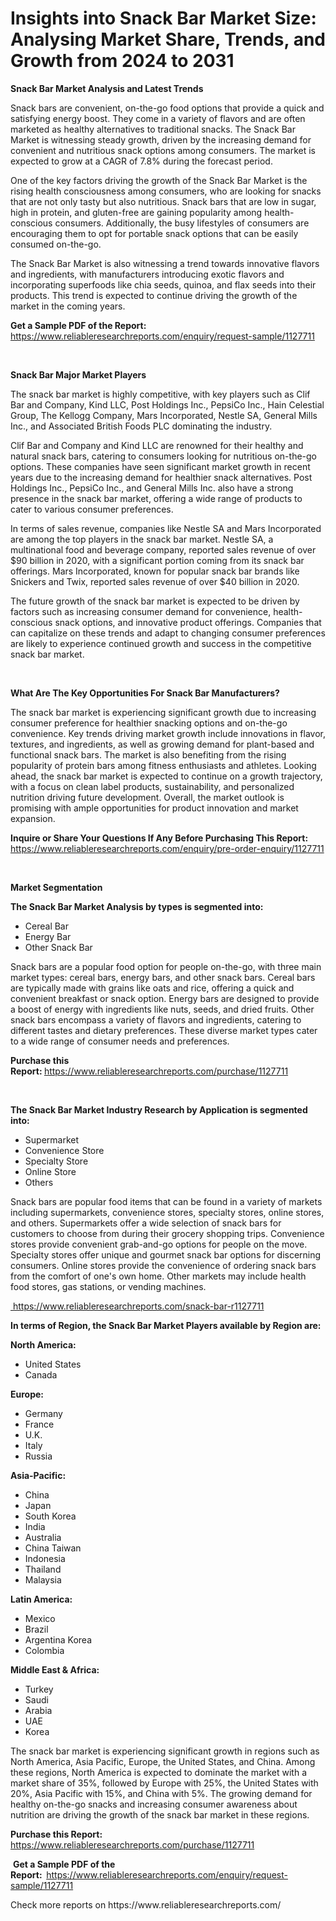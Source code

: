 <p><h1>Insights into Snack Bar Market Size: Analysing Market Share, Trends, and Growth from 2024 to 2031</h1></p><p><strong>Snack Bar Market Analysis and Latest Trends</strong></p>
<p><p>Snack bars are convenient, on-the-go food options that provide a quick and satisfying energy boost. They come in a variety of flavors and are often marketed as healthy alternatives to traditional snacks. The Snack Bar Market is witnessing steady growth, driven by the increasing demand for convenient and nutritious snack options among consumers. The market is expected to grow at a CAGR of 7.8% during the forecast period.</p><p>One of the key factors driving the growth of the Snack Bar Market is the rising health consciousness among consumers, who are looking for snacks that are not only tasty but also nutritious. Snack bars that are low in sugar, high in protein, and gluten-free are gaining popularity among health-conscious consumers. Additionally, the busy lifestyles of consumers are encouraging them to opt for portable snack options that can be easily consumed on-the-go.</p><p>The Snack Bar Market is also witnessing a trend towards innovative flavors and ingredients, with manufacturers introducing exotic flavors and incorporating superfoods like chia seeds, quinoa, and flax seeds into their products. This trend is expected to continue driving the growth of the market in the coming years.</p></p>
<p><strong>Get a Sample PDF of the Report:&nbsp;</strong> <a href="https://www.reliableresearchreports.com/enquiry/request-sample/1127711">https://www.reliableresearchreports.com/enquiry/request-sample/1127711</a></p>
<p>&nbsp;</p>
<p><strong>Snack Bar Major Market Players</strong></p>
<p><p>The snack bar market is highly competitive, with key players such as Clif Bar and Company, Kind LLC, Post Holdings Inc., PepsiCo Inc., Hain Celestial Group, The Kellogg Company, Mars Incorporated, Nestle SA, General Mills Inc., and Associated British Foods PLC dominating the industry. </p><p>Clif Bar and Company and Kind LLC are renowned for their healthy and natural snack bars, catering to consumers looking for nutritious on-the-go options. These companies have seen significant market growth in recent years due to the increasing demand for healthier snack alternatives. Post Holdings Inc., PepsiCo Inc., and General Mills Inc. also have a strong presence in the snack bar market, offering a wide range of products to cater to various consumer preferences.</p><p>In terms of sales revenue, companies like Nestle SA and Mars Incorporated are among the top players in the snack bar market. Nestle SA, a multinational food and beverage company, reported sales revenue of over $90 billion in 2020, with a significant portion coming from its snack bar offerings. Mars Incorporated, known for popular snack bar brands like Snickers and Twix, reported sales revenue of over $40 billion in 2020.</p><p>The future growth of the snack bar market is expected to be driven by factors such as increasing consumer demand for convenience, health-conscious snack options, and innovative product offerings. Companies that can capitalize on these trends and adapt to changing consumer preferences are likely to experience continued growth and success in the competitive snack bar market.</p></p>
<p>&nbsp;</p>
<p><strong>What Are The Key Opportunities For Snack Bar Manufacturers?</strong></p>
<p><p>The snack bar market is experiencing significant growth due to increasing consumer preference for healthier snacking options and on-the-go convenience. Key trends driving market growth include innovations in flavor, textures, and ingredients, as well as growing demand for plant-based and functional snack bars. The market is also benefiting from the rising popularity of protein bars among fitness enthusiasts and athletes. Looking ahead, the snack bar market is expected to continue on a growth trajectory, with a focus on clean label products, sustainability, and personalized nutrition driving future development. Overall, the market outlook is promising with ample opportunities for product innovation and market expansion.</p></p>
<p><strong>Inquire or Share Your Questions If Any Before Purchasing This Report:</strong> <a href="https://www.reliableresearchreports.com/enquiry/pre-order-enquiry/1127711">https://www.reliableresearchreports.com/enquiry/pre-order-enquiry/1127711</a></p>
<p>&nbsp;</p>
<p><strong>Market Segmentation</strong></p>
<p><strong>The Snack Bar Market Analysis by types is segmented into:</strong></p>
<p><ul><li>Cereal Bar</li><li>Energy Bar</li><li>Other Snack Bar</li></ul></p>
<p><p>Snack bars are a popular food option for people on-the-go, with three main market types: cereal bars, energy bars, and other snack bars. Cereal bars are typically made with grains like oats and rice, offering a quick and convenient breakfast or snack option. Energy bars are designed to provide a boost of energy with ingredients like nuts, seeds, and dried fruits. Other snack bars encompass a variety of flavors and ingredients, catering to different tastes and dietary preferences. These diverse market types cater to a wide range of consumer needs and preferences.</p></p>
<p><strong>Purchase this Report:&nbsp;</strong><a href="https://www.reliableresearchreports.com/purchase/1127711">https://www.reliableresearchreports.com/purchase/1127711</a></p>
<p>&nbsp;</p>
<p><strong>The Snack Bar Market Industry Research by Application is segmented into:</strong></p>
<p><ul><li>Supermarket</li><li>Convenience Store</li><li>Specialty Store</li><li>Online Store</li><li>Others</li></ul></p>
<p><p>Snack bars are popular food items that can be found in a variety of markets including supermarkets, convenience stores, specialty stores, online stores, and others. Supermarkets offer a wide selection of snack bars for customers to choose from during their grocery shopping trips. Convenience stores provide convenient grab-and-go options for people on the move. Specialty stores offer unique and gourmet snack bar options for discerning consumers. Online stores provide the convenience of ordering snack bars from the comfort of one's own home. Other markets may include health food stores, gas stations, or vending machines.</p></p>
<p><a href="https://www.reliableresearchreports.com/snack-bar-r1127711">&nbsp;https://www.reliableresearchreports.com/snack-bar-r1127711</a></p>
<p><strong>In terms of Region, the Snack Bar Market Players available by Region are:</strong></p>
<p>
    <p> <strong> North America: </strong>
        <ul>
            <li>United States</li>
            <li>Canada</li>
        </ul>
        </p> 
    <p> <strong> Europe: </strong>
        <ul>
            <li>Germany</li>
            <li>France</li>
            <li>U.K.</li>
            <li>Italy</li>
            <li>Russia</li>
        </ul>
        </p> 
    <p> <strong> Asia-Pacific: </strong>
        <ul>
            <li>China</li>
            <li>Japan</li>
            <li>South Korea</li>
            <li>India</li>
            <li>Australia</li>
            <li>China Taiwan</li>
            <li>Indonesia</li>
            <li>Thailand</li>
            <li>Malaysia</li>
        </ul>
        </p> 
    <p> <strong> Latin America: </strong>
        <ul>
            <li>Mexico</li>
            <li>Brazil</li>
            <li>Argentina Korea</li>
            <li>Colombia</li>
        </ul>
        </p> 
    <p> <strong> Middle East & Africa: </strong>
        <ul>
            <li>Turkey</li>
            <li>Saudi</li>
            <li>Arabia</li>
            <li>UAE</li>
            <li>Korea</li>
        </ul>
    </p>
    </p>
<p><p>The snack bar market is experiencing significant growth in regions such as North America, Asia Pacific, Europe, the United States, and China. Among these regions, North America is expected to dominate the market with a market share of 35%, followed by Europe with 25%, the United States with 20%, Asia Pacific with 15%, and China with 5%. The growing demand for healthy on-the-go snacks and increasing consumer awareness about nutrition are driving the growth of the snack bar market in these regions.</p></p>
<p><strong>Purchase this Report: </strong><a href="https://www.reliableresearchreports.com/purchase/1127711">https://www.reliableresearchreports.com/purchase/1127711</a></p>
<p>&nbsp;<strong>Get a Sample PDF of the Report:&nbsp;&nbsp;</strong><a href="https://www.reliableresearchreports.com/enquiry/request-sample/1127711">https://www.reliableresearchreports.com/enquiry/request-sample/1127711</a></p>
<p><strong></strong></p>
<p>Check more reports on https://www.reliableresearchreports.com/</p>